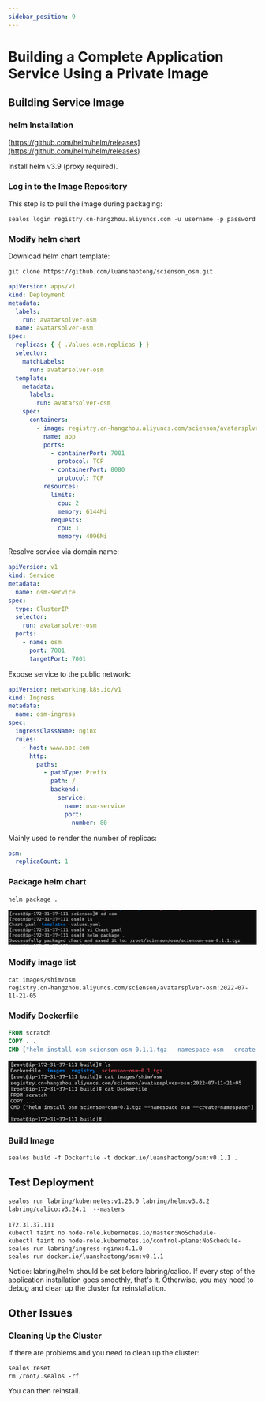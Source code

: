 ```yaml
---
sidebar_position: 9
---
```


# Building a Complete Application Service Using a Private Image

## Building Service Image

### helm Installation

[https://github.com/helm/helm/releases](https://github.com/helm/helm/releases)

Install helm v3.9 (proxy required).

### Log in to the Image Repository

This step is to pull the image during packaging:

```shell
sealos login registry.cn-hangzhou.aliyuncs.com -u username -p password
```

### Modify helm chart

Download helm chart template:

```shell
git clone https://github.com/luanshaotong/scienson_osm.git
```

```yaml title="templates/deploy.yaml"
apiVersion: apps/v1
kind: Deployment
metadata:
  labels:
    run: avatarsolver-osm
  name: avatarsolver-osm
spec:
  replicas: { { .Values.osm.replicas } }
  selector:
    matchLabels:
      run: avatarsolver-osm
  template:
    metadata:
      labels:
        run: avatarsolver-osm
    spec:
      containers:
        - image: registry.cn-hangzhou.aliyuncs.com/scienson/avatarsplver-osm:2022-07-11-21-05
          name: app
          ports:
            - containerPort: 7001
              protocol: TCP
            - containerPort: 8080
              protocol: TCP
          resources:
            limits:
              cpu: 2
              memory: 6144Mi
            requests:
              cpu: 1
              memory: 4096Mi
```

Resolve service via domain name:

```yaml title="templates/service.yaml"
apiVersion: v1
kind: Service
metadata:
  name: osm-service
spec:
  type: ClusterIP
  selector:
    run: avatarsolver-osm
  ports:
    - name: osm
      port: 7001
      targetPort: 7001
```

Expose service to the public network:

```yaml title="templates/ingress.yaml"
apiVersion: networking.k8s.io/v1
kind: Ingress
metadata:
  name: osm-ingress
spec:
  ingressClassName: nginx
  rules:
    - host: www.abc.com
      http:
        paths:
          - pathType: Prefix
            path: /
            backend:
              service:
                name: osm-service
                port:
                  number: 80
```

Mainly used to render the number of replicas:

```yaml title="values.yaml"
osm:
  replicaCount: 1
```

### Package helm chart

```shell
helm package .
```

![](images/01.png)

### Modify image list

```shell
cat images/shim/osm
registry.cn-hangzhou.aliyuncs.com/scienson/avatarsplver-osm:2022-07-11-21-05
```

### Modify Dockerfile

```dockerfile
FROM scratch
COPY . .
CMD ["helm install osm scienson-osm-0.1.1.tgz --namespace osm --create-namespace"]
```

![](images/02.png)

### Build Image

```shell
sealos build -f Dockerfile -t docker.io/luanshaotong/osm:v0.1.1 .
```

## Test Deployment

```shell
sealos run labring/kubernetes:v1.25.0 labring/helm:v3.8.2 labring/calico:v3.24.1  --masters 

172.31.37.111
kubectl taint no node-role.kubernetes.io/master:NoSchedule-
kubectl taint no node-role.kubernetes.io/control-plane:NoSchedule-
sealos run labring/ingress-nginx:4.1.0
sealos run docker.io/luanshaotong/osm:v0.1.1
```

Notice: labring/helm should be set before labring/calico.
If every step of the application installation goes smoothly, that's it. Otherwise, you may need to debug and clean up the cluster for reinstallation.

## Other Issues

### Cleaning Up the Cluster

If there are problems and you need to clean up the cluster:

```shell
sealos reset
rm /root/.sealos -rf
```

You can then reinstall.
